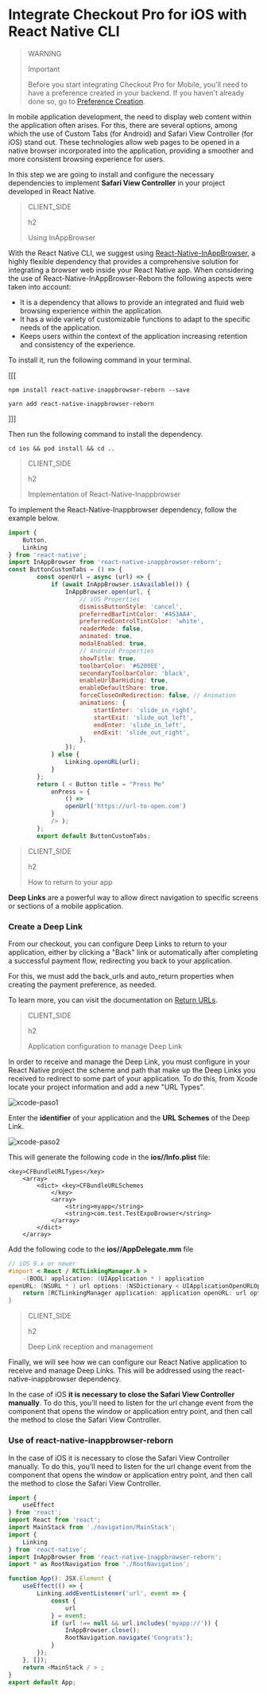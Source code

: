 # Integrate Checkout Pro for iOS with React Native CLI

> WARNING
>
> Important
>
> Before you start integrating Checkout Pro for Mobile, you'll need to have a preference created in your backend. If you haven't already done so, go to [Preference Creation](/developers/en/docs/checkout-pro/common-initialization).

In mobile application development, the need to display web content within the application often arises. For this, there are several options, among which the use of Custom Tabs (for Android) and Safari View Controller (for iOS) stand out. These technologies allow web pages to be opened in a native browser incorporated into the application, providing a smoother and more consistent browsing experience for users.

In this step we are going to install and configure the necessary dependencies to implement **Safari View Controller** in your project developed in React Native.

> CLIENT_SIDE
>
> h2
>
> Using InAppBrowser

With the React Native CLI, we suggest using [React-Native-InAppBrowser](https://www.npmjs.com/package/react-native-inappbrowser-reborn), a highly flexible dependency that provides a comprehensive solution for integrating a browser web inside your React Native app. When considering the use of React-Native-InAppBrowser-Reborn the following aspects were taken into account:

* It is a dependency that allows to provide an integrated and fluid web browsing experience within the application.
* It has a wide variety of customizable functions to adapt to the specific needs of the application.
* Keeps users within the context of the application increasing retention and consistency of the experience.

To install it, run the following command in your terminal.

[[[
```npm
npm install react-native-inappbrowser-reborn --save
```
```yarn
yarn add react-native-inappbrowser-reborn
```
]]]

Then run the following command to install the dependency.

```
cd ios && pod install && cd ..
```

> CLIENT_SIDE
>
> h2
>
> Implementation of React-Native-Inappbrowser

To implement the React-Native-Inappbrowser dependency, follow the example below.

```JavaScript
import {
	Button,
	Linking
} from 'react-native';
import InAppBrowser from 'react-native-inappbrowser-reborn';
const ButtonCustomTabs = () => {
		const openUrl = async (url) => {
			if (await InAppBrowser.isAvailable()) {
				InAppBrowser.open(url, {
					// iOS Properties
					dismissButtonStyle: 'cancel',
					preferredBarTintColor: '#453AA4',
					preferredControlTintColor: 'white',
					readerMode: false,
					animated: true,
					modalEnabled: true,
					// Android Properties
					showTitle: true,
					toolbarColor: '#6200EE',
					secondaryToolbarColor: 'black',
					enableUrlBarHiding: true,
					enableDefaultShare: true,
					forceCloseOnRedirection: false, // Animation
					animations: {
						startEnter: 'slide_in_right',
						startExit: 'slide_out_left',
						endEnter: 'slide_in_left',
						endExit: 'slide_out_right',
					},
				});
			} else {
				Linking.openURL(url);
			}
		};
		return ( < Button title = "Press Me"
			onPress = {
				() =>
				openUrl('https://url-to-open.com')
			}
			/> );
		};
		export default ButtonCustomTabs;
```

> CLIENT_SIDE
>
> h2
>
> How to return to your app

**Deep Links** are a powerful way to allow direct navigation to specific screens or sections of a mobile application.

### Create a Deep Link

From our checkout, you can configure Deep Links to return to your application, either by clicking a "Back" link or automatically after completing a successful payment flow, redirecting you back to your application.

For this, we must add the back_urls and auto_return properties when creating the payment preference, as needed.

To learn more, you can visit the documentation on [Return URLs](/developers/es/docs/checkout-pro/checkout-customization/user-interface/redirection).

> CLIENT_SIDE
>
> h2
>
> Application configuration to manage Deep Link

In order to receive and manage the Deep Link, you must configure in your React Native project the scheme and path that make up the Deep Links you received to redirect to some part of your application.
To do this, from Xcode locate your project information and add a new "URL Types".

![xcode-paso1](/images/cow/xcode-paso1.png)

Enter the **identifier** of your application and the **URL Schemes** of the Deep Link.

![xcode-paso2](/images/cow/xcode-paso2.png)

This will generate the following code in the **ios/<appname>/Info.plist** file:

```info.plist
<key>CFBundleURLTypes</key>
    <array>
        <dict> <key>CFBundleURLSchemes
            </key>
            <array>
                <string>myapp</string>
                <string>com.test.TestExpoBrowser</string>
            </array>
        </dict> 
    </array>
```

Add the following code to the **ios/<appname>/AppDelegate.mm** file

```AppDelegate.mm
// iOS 9.x or newer
#import < React / RCTLinkingManager.h >
	-(BOOL) application: (UIApplication * ) application
openURL: (NSURL * ) url options: (NSDictionary < UIApplicationOpenURLOptionsKey, id > * ) options {
	return [RCTLinkingManager application: application openURL: url options: options];
}
```

> CLIENT_SIDE
>
> h2
>
> Deep Link reception and management

Finally, we will see how we can configure our React Native application to receive and manage Deep Links. This will be addressed using the react-native-inappbrowser dependency.

In the case of iOS **it is necessary to close the Safari View Controller manually**. To do this, you'll need to listen for the url change event from the component that opens the window or application entry point, and then call the method to close the Safari View Controller.


### Use of react-native-inappbrowser-reborn

In the case of iOS it is necessary to close the Safari View Controller manually. To do this, you'll need to listen for the url change event from the component that opens the window or application entry point, and then call the method to close the Safari View Controller.

```JavaScript
import {
	useEffect
} from 'react';
import React from 'react';
import MainStack from './navigation/MainStack';
import {
	Linking
} from 'react-native';
import InAppBrowser from 'react-native-inappbrowser-reborn';
import * as RootNavigation from './RootNavigation';

function App(): JSX.Element {
	useEffect(() => {
		Linking.addEventListener('url', event => {
			const {
				url
			} = event;
			if (url !== null && url.includes('myapp://')) {
				InAppBrowser.close();
				RootNavigation.navigate('Congrats');
			}
		});
	}, []);
	return <MainStack / > ;
}
export default App;
```

